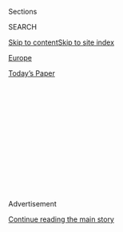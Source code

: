 <div id="app">

<div>

<div>

<div>

<div class="NYTAppHideMasthead css-1q2w90k e1suatyy0">

<div class="section css-ui9rw0 e1suatyy2">

<div class="css-eph4ug er09x8g0">

<div class="css-6n7j50">

</div>

<span class="css-1dv1kvn">Sections</span>

<div class="css-10488qs">

<span class="css-1dv1kvn">SEARCH</span>

</div>

[Skip to content](#site-content)[Skip to site
index](#site-index)

</div>

<div id="masthead-section-label" class="css-1wr3we4 eaxe0e00">

[Europe](https://www.nytimes.com/section/world/europe)

</div>

<div class="css-10698na e1huz5gh0">

</div>

</div>

<div id="masthead-bar-one" class="section hasLinks css-15hmgas e1csuq9d3">

<div class="css-uqyvli e1csuq9d0">

</div>

<div class="css-1uqjmks e1csuq9d1">

</div>

<div class="css-9e9ivx">

[](https://myaccount.nytimes.com/auth/login?response_type=cookie&client_id=vi)

</div>

<div class="css-1bvtpon e1csuq9d2">

[Today’s
Paper](https://www.nytimes.com/section/todayspaper)

</div>

</div>

</div>

</div>

<div data-aria-hidden="false">

<div id="site-content" data-role="main">

<div>

<div class="css-1aor85t" style="opacity:0.000000001;z-index:-1;visibility:hidden">

<div class="css-1hqnpie">

<div class="css-epjblv">

<span class="css-17xtcya">[Europe](/section/world/europe)</span><span class="css-x15j1o">|</span><span class="css-fwqvlz">Trying
to Fill Void, France Holds Talks on Mideast Peace
Process</span>

</div>

<div class="css-k008qs">

<div class="css-1iwv8en">

<span class="css-18z7m18"></span>

<div>

</div>

</div>

<span class="css-1n6z4y">https://nyti.ms/22DrWc6</span>

<div class="css-1705lsu">

<div class="css-4xjgmj">

<div class="css-4skfbu" data-role="toolbar" data-aria-label="Social Media Share buttons, Save button, and Comments Panel with current comment count" data-testid="share-tools">

  - 
  - 
  - 
  - 
    
    <div class="css-6n7j50">
    
    </div>

  - 

</div>

</div>

</div>

</div>

</div>

</div>

<div class="css-13pd83m">

</div>

<div id="top-wrapper" class="css-1sy8kpn">

<div id="top-slug" class="css-l9onyx">

Advertisement

</div>

[Continue reading the main
story](#after-top)

<div class="ad top-wrapper" style="text-align:center;height:100%;display:block;min-height:250px">

<div id="top" class="place-ad" data-position="top" data-size-key="top">

</div>

</div>

<div id="after-top">

</div>

</div>

<div id="sponsor-wrapper" class="css-1hyfx7x">

<div id="sponsor-slug" class="css-19vbshk">

Supported by

</div>

[Continue reading the main
story](#after-sponsor)

<div id="sponsor" class="ad sponsor-wrapper" style="text-align:center;height:100%;display:block">

</div>

<div id="after-sponsor">

</div>

</div>

<div class="css-1vkm6nb ehdk2mb0">

# Trying to Fill Void, France Holds Talks on Mideast Peace Process

</div>

<div class="css-79elbk" data-testid="photoviewer-wrapper">

<div class="css-z3e15g" data-testid="photoviewer-wrapper-hidden">

</div>

<div class="css-1a48zt4 ehw59r15" data-testid="photoviewer-children">

![<span class="css-16f3y1r e13ogyst0" data-aria-hidden="true">Secretary
of State John Kerry, center, greeted Borge Brende, the foreign minister
of Norway, on Friday in Paris at talks on the Middle East peace process.
Diplomats from 29 countries
attended.</span><span class="css-cnj6d5 e1z0qqy90" itemprop="copyrightHolder"><span class="css-1ly73wi e1tej78p0">Credit...</span><span><span>Saul
Loeb/Agence France-Presse — Getty
Images</span></span></span>](https://static01.nyt.com/images/2016/06/04/world/MIDEAST/MIDEAST-articleLarge.jpg?quality=75&auto=webp&disable=upscale)

</div>

</div>

<div class="css-xt80pu e12qa4dv0">

<div class="css-18e8msd">

<div class="css-vp77d3 epjyd6m0">

<div class="css-1baulvz">

By [<span class="css-1baulvz last-byline" itemprop="name">Aurelien
Breeden</span>](https://www.nytimes.com/by/aurelien-breeden)

</div>

</div>

  - June 3,
    2016

  - 
    
    <div class="css-4xjgmj">
    
    <div class="css-d8bdto" data-role="toolbar" data-aria-label="Social Media Share buttons, Save button, and Comments Panel with current comment count" data-testid="share-tools">
    
      - 
      - 
      - 
      - 
        
        <div class="css-6n7j50">
        
        </div>
    
      - 
    
    </div>
    
    </div>

</div>

</div>

<div class="section meteredContent css-1r7ky0e" name="articleBody" itemprop="articleBody">

<div class="css-1fanzo5 StoryBodyCompanionColumn">

<div class="css-53u6y8">

PARIS — With the Obama administration having effectively given up on
negotiating a deal between the Israelis and the Palestinians, France
tried its hand on Friday at making Middle East peace but ended the day
with little to show for its efforts.

Even before President François Hollande convened diplomats from 29
countries for the session — including Secretary of State John Kerry but
no representatives of either the Israelis or the Palestinians — France
had backed off its initial hope that it could produce progress where
United States-led efforts had not.

Still, the meeting underscored how the tense relationship between
President Obama and Prime Minister Benjamin Netanyahu of Israel, weak
leadership among the Palestinians and the array of other conflicts in
the region have combined to create a diplomatic void at a time when
Europe’s support for Israel has shown some cracks.

“The French are taking advantage of the vacuum left by the United
States,” Frédérique Schillo, a French historian who specializes in
Israel and international relations, said in a telephone interview from
Jerusalem.

</div>

</div>

<div class="css-1fanzo5 StoryBodyCompanionColumn">

<div class="css-53u6y8">

“They have duly noted the failure of Kerry’s mission,” Ms. Schillo said,
referring to nine months of talks spearheaded by Mr. Kerry that
[collapsed in 2014](http://nyti.ms/1izHQ2L).

“And they have also noted a certain disengagement of the Americans in
the Middle East,” she added, including in Israel, but also on other
issues like the conflict in Syria, where the United States backed out of
conducting airstrikes in 2013, [leaving the French
bitter](http://www.nytimes.com/2016/02/23/world/europe/laurent-fabius-obama-syria-war.html?_r=0).

Since then, however, the United States has been by far the most active
country in the fight against President Bashar al-Assad of Syria.

Mr. Hollande acknowledged the complexity of the peace talks in his
opening remarks on Friday.

“We are no longer in the situation of 1993, with the [Oslo
accords](http://www.nytimes.com/2015/10/01/world/middleeast/palestinians-mahmoud-abbas-oslo-peace-accords.html),
or of 2002, with the [Arab peace
initiative](http://www.nytimes.com/2002/03/27/world/mideast-turmoil-arabs-beirut-arab-officials-vow-move-saudi-peace-plan.html).
We aren’t in the situation of 2007, with the big international
conference in
[Annapolis](http://www.nytimes.com/2007/11/25/world/middleeast/25annapolis.html),”
Mr. Hollande said. “We are in 2016, with the war in Syria, with the war
in Iraq, with terrorism and fundamentalism.”

In the two years since Mr. Kerry’s efforts to negotiate a deal between
the Israelis and the Palestinians broke down, tensions between the two
parties have simmered and flared repeatedly, prompting France to propose
a new process.

</div>

</div>

<div class="css-1fanzo5 StoryBodyCompanionColumn">

<div class="css-53u6y8">

But in the months since revealing its initiative in January, France had
already tempered its ambitions and its policy positions amid a change in
its foreign policy leadership. The French foreign minister at the time
of the initial proposal, [Laurent
Fabius](http://www.nytimes.com/2016/02/11/world/europe/laurent-fabius-france-resignation.html),
had said in January that France would [unilaterally recognize
Palestine](http://www.nytimes.com/2016/01/30/world/middleeast/france-plans-mideast-peace-effort-and-recognition-of-palestine-if-it-fails.html)
as an independent state if the effort failed. Mr. Fabius has since been
replaced by Jean-Marc Ayrault and is no longer pushing for unilateral
recognition of an independent Palestinian state.

The meeting on Friday, which lasted only about three hours, amounted to
little more than an extended photo opportunity, a way for France to show
that it was still committed to a peace process in the Middle East.

In a statement issued after the conference, the participants said that
they had “reaffirmed” their commitment to a two-state solution, and
expressed alarm about the situation on the ground, “in particular
continued acts of violence and ongoing settlement activity.”

“The participants underscored that the status quo is not sustainable,”
the statement said. The statement called for “fully ending the Israeli
occupation that began in 1967,” language that differed from that
typically used by the United States in its diplomacy around the
conflict.

But the conference produced few concrete measures to be taken in the
near future. Instead, French officials said, the meeting was the first
step toward fostering a positive environment for the Israelis and the
Palestinians to return to the negotiating table. The French said they
would coordinate discussions and help organize another international
conference by the end of the year, this time with the Israelis and the
Palestinians.

“The goal isn’t to force the parties to negotiate,” Mr. Ayrault said at
a news conference after the meeting. “But we are not doomed to do
nothing, doomed to stay sit idly by as observers, simply expressing
regrets.”

Israel and the Palestinians [have<span class="css-8l6xbc evw5hdy0">
</span>expressed](http://www.nytimes.com/2016/05/19/world/middleeast/french-plan-for-middle-east-peace-talks-hits-a-familiar-snag.html)
strong disagreements about the French initiative. The Palestinians, who
have spoken of the need to “internationalize” the Israeli-Palestinian
conflict, have welcomed it.

</div>

</div>

<div class="css-1fanzo5 StoryBodyCompanionColumn">

<div class="css-53u6y8">

Saeb Erekat, a senior Palestine Liberation Organization official and the
Palestinians’ chief negotiator, said in [an op-ed
published](http://www.haaretz.com/opinion/1.722924) in the Israeli
newspaper Haaretz on Thursday that the French initiative was the “the
flicker of hope Palestine has been waiting for.”

“We are confident that it will provide a clear framework with defined
parameters for the resumption of negotiations,” Mr. Erekat wrote.

Israel, however, is stridently opposed to France’s initiative.

Reacting to the meeting held in Paris on Friday, the Israeli Foreign
Ministry said that the conference “constituted a missed opportunity.”

“History will record that the conference in Paris only hardened the
Palestinian position and distanced the chances for peace,” the statement
said.

Speaking on the eve of the Paris meeting, Dore Gold, the director
general of the Israeli Foreign Ministry, even compared the French effort
to the Sykes-Picot agreement, a secret colonialist pact signed by
Britain and France 100 years ago to divide up the territory of the
Ottoman Empire.

Describing the modern Middle East as being “in an advanced stage of
meltdown,” Mr. Gold said, “Initiatives of this sort failed then and will
fail today.”

The Israeli leadership says it prefers a regional track whereby the
moderate Arab states would provide the infrastructure for a resumption
of direct Israeli-Palestinian negotiations.

</div>

</div>

<div class="css-1fanzo5 StoryBodyCompanionColumn">

<div class="css-53u6y8">

But it is unclear to what extent Arab leaders will be willing cooperate
openly with Israel’s right-wing government, and after years of futile,
intermittent negotiations with Israel, the Palestinians say they have
lost hope in bilateral talks.

After the meeting in Paris on Friday, when asked about Mr. Gold’s
comparison of the French initiative to the Sykes-Picot agreement,
Federica Mogherini, the European Union’s foreign policy chief, said that
without a “regional and international framework” the two parties would
not “spontaneously” sit down at the negotiating table.

“It is not about imposing, it is not about dictating, it is not even
about indicating the steps or the content,” Ms. Mogherini said. “It is
about creating the space, the possibility, the framework for the parties
to re-engage seriously, credibly.”

“We still refer to the Middle East process, but the reality of fact is
that at this moment there is no peace process at all,” she said.

</div>

</div>

</div>

<div>

</div>

<div>

</div>

<div>

</div>

<div>

<div id="bottom-wrapper" class="css-1ede5it">

<div id="bottom-slug" class="css-l9onyx">

Advertisement

</div>

[Continue reading the main
story](#after-bottom)

<div id="bottom" class="ad bottom-wrapper" style="text-align:center;height:100%;display:block;min-height:90px">

</div>

<div id="after-bottom">

</div>

</div>

</div>

</div>

</div>

## Site Index

<div>

</div>

## Site Information Navigation

  - [© <span>2020</span> <span>The New York Times
    Company</span>](https://help.nytimes.com/hc/en-us/articles/115014792127-Copyright-notice)

<!-- end list -->

  - [NYTCo](https://www.nytco.com/)
  - [Contact
    Us](https://help.nytimes.com/hc/en-us/articles/115015385887-Contact-Us)
  - [Work with us](https://www.nytco.com/careers/)
  - [Advertise](https://nytmediakit.com/)
  - [T Brand Studio](http://www.tbrandstudio.com/)
  - [Your Ad
    Choices](https://www.nytimes.com/privacy/cookie-policy#how-do-i-manage-trackers)
  - [Privacy](https://www.nytimes.com/privacy)
  - [Terms of
    Service](https://help.nytimes.com/hc/en-us/articles/115014893428-Terms-of-service)
  - [Terms of
    Sale](https://help.nytimes.com/hc/en-us/articles/115014893968-Terms-of-sale)
  - [Site
    Map](https://spiderbites.nytimes.com)
  - [Help](https://help.nytimes.com/hc/en-us)
  - [Subscriptions](https://www.nytimes.com/subscription?campaignId=37WXW)

</div>

</div>

</div>

</div>
